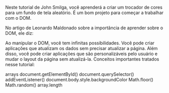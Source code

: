 Neste tutorial de John Smilga, você aprenderá a criar um trocador de cores para um fundo de tela aleatório. É um bom projeto para começar a trabalhar com o DOM.

No artigo de Leonardo Maldonado sobre a importância de aprender sobre o DOM, ele diz:

Ao manipular o DOM, você tem infinitas possibilidades. Você pode criar aplicações que atualizam os dados sem precisar atualizar a página. Além disso, você pode criar aplicações que são personalizáveis pelo usuário e mudar o layout da página sem atualizá-la.
Conceitos importantes tratados nesse tutorial:

arrays
document.getElementById()
document.querySelector()
addEventListener()
document.body.style.backgroundColor
Math.floor()
Math.random()
array.length